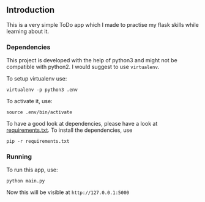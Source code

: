 ## Introduction
This is a very simple ToDo app which I made to practise my flask skills
while learning about it.

### Dependencies
This project is developed with the help of python3 and might not be
compatible with python2. I would suggest to use `virtualenv`.

To setup virtualenv use:
```
virtualenv -p python3 .env
```

To activate it, use:
```
source .env/bin/activate
```

To have a good look at dependencies, please have a look at
[requirements.txt](/requirements.txt). To install the dependencies, use
```
pip -r requirements.txt
```

### Running
To run this app, use:
```
python main.py
```

Now this will be visible at `http://127.0.0.1:5000`
